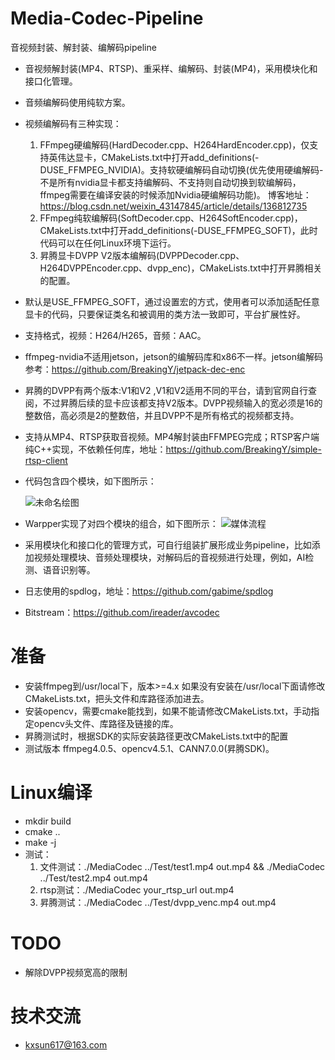 # Media-Codec-Pipeline
音视频封装、解封装、编解码pipeline

* 音视频解封装(MP4、RTSP)、重采样、编解码、封装(MP4)，采用模块化和接口化管理。
* 音频编解码使用纯软方案。
* 视频编解码有三种实现：
  1. FFmpeg硬编解码(HardDecoder.cpp、H264HardEncoder.cpp)，仅支持英伟达显卡，CMakeLists.txt中打开add_definitions(-DUSE_FFMPEG_NVIDIA)。支持软硬编解码自动切换(优先使用硬编解码-不是所有nvidia显卡都支持编解码、不支持则自动切换到软编解码，ffmpeg需要在编译安装的时候添加Nvidia硬编解码功能)。 博客地址：https://blog.csdn.net/weixin_43147845/article/details/136812735
  2. FFmpeg纯软编解码(SoftDecoder.cpp、H264SoftEncoder.cpp)，CMakeLists.txt中打开add_definitions(-DUSE_FFMPEG_SOFT)，此时代码可以在任何Linux环境下运行。
  3. 昇腾显卡DVPP V2版本编解码(DVPPDecoder.cpp、H264DVPPEncoder.cpp、dvpp_enc)，CMakeLists.txt中打开昇腾相关的配置。
* 默认是USE_FFMPEG_SOFT，通过设置宏的方式，使用者可以添加适配任意显卡的代码，只要保证类名和被调用的类方法一致即可，平台扩展性好。
* 支持格式，视频：H264/H265，音频：AAC。
* ffmpeg-nvidia不适用jetson，jetson的编解码库和x86不一样。jetson编解码参考：https://github.com/BreakingY/jetpack-dec-enc
* 昇腾的DVPP有两个版本:V1和V2 ,V1和V2适用不同的平台，请到官网自行查阅，不过昇腾后续的显卡应该都支持V2版本。DVPP视频输入的宽必须是16的整数倍，高必须是2的整数倍，并且DVPP不是所有格式的视频都支持。
* 支持从MP4、RTSP获取音视频。MP4解封装由FFMPEG完成；RTSP客户端纯C++实现，不依赖任何库，地址：https://github.com/BreakingY/simple-rtsp-client
* 代码包含四个模块，如下图所示：

  ![未命名绘图](https://github.com/BreakingY/FFmpeg-Media-Codec-Pipeline/assets/99859929/fbde5819-4527-4eec-8b7b-508264efc995)
* Warpper实现了对四个模块的组合，如下图所示：
  ![媒体流程](https://github.com/BreakingY/FFmpeg-Media-Codec-Pipeline/assets/99859929/f7fb8e07-ab2a-49c5-88e1-49301b6431bd)
* 采用模块化和接口化的管理方式，可自行组装扩展形成业务pipeline，比如添加视频处理模块、音频处理模块，对解码后的音视频进行处理，例如，AI检测、语音识别等。
* 日志使用的spdlog，地址：https://github.com/gabime/spdlog
* Bitstream：https://github.com/ireader/avcodec

# 准备
* 安装ffmpeg到/usr/local下，版本>=4.x 如果没有安装在/usr/local下面请修改CMakeLists.txt，把头文件和库路径添加进去。
* 安装opencv，需要cmake能找到，如果不能请修改CMakeLists.txt，手动指定opencv头文件、库路径及链接的库。
* 昇腾测试时，根据SDK的实际安装路径更改CMakeLists.txt中的配置
* 测试版本 ffmpeg4.0.5、opencv4.5.1、CANN7.0.0(昇腾SDK)。

# Linux编译
* mkdir build
* cmake ..
* make -j
* 测试：
  1. 文件测试：./MediaCodec ../Test/test1.mp4 out.mp4 && ./MediaCodec ../Test/test2.mp4 out.mp4
  2. rtsp测试：./MediaCodec your_rtsp_url out.mp4
  3. 昇腾测试：./MediaCodec ../Test/dvpp_venc.mp4 out.mp4

# TODO
* 解除DVPP视频宽高的限制

# 技术交流
* kxsun617@163.com



